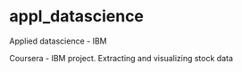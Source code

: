 # appl_datascience
Applied datascience - IBM

Coursera - IBM project. Extracting and visualizing stock data
